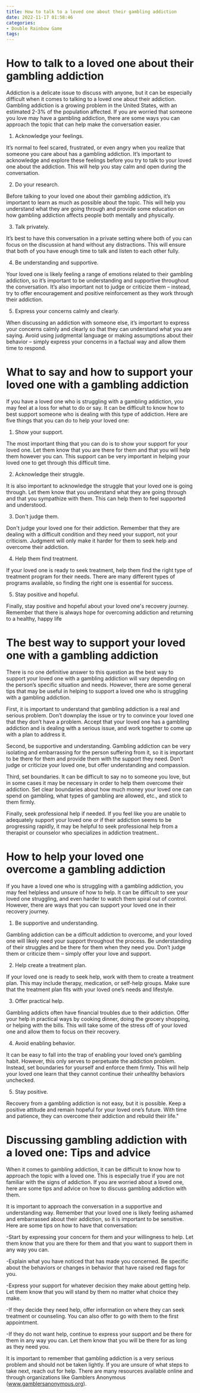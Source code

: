 ```yaml
---
title: How to talk to a loved one about their gambling addiction
date: 2022-11-17 01:58:46
categories:
- Double Rainbow Game
tags:
---
```



#  How to talk to a loved one about their gambling addiction

Addiction is a delicate issue to discuss with anyone, but it can be especially difficult when it comes to talking to a loved one about their addiction. Gambling addiction is a growing problem in the United States, with an estimated 2-3% of the population affected. If you are worried that someone you love may have a gambling addiction, there are some ways you can approach the topic that can help make the conversation easier.

1. Acknowledge your feelings.

It’s normal to feel scared, frustrated, or even angry when you realize that someone you care about has a gambling addiction. It’s important to acknowledge and explore these feelings before you try to talk to your loved one about the addiction. This will help you stay calm and open during the conversation.

2. Do your research.

Before talking to your loved one about their gambling addiction, it’s important to learn as much as possible about the topic. This will help you understand what they are going through and provide some education on how gambling addiction affects people both mentally and physically.

3. Talk privately.

It’s best to have this conversation in a private setting where both of you can focus on the discussion at hand without any distractions. This will ensure that both of you have enough time to talk and listen to each other fully.

4. Be understanding and supportive.

Your loved one is likely feeling a range of emotions related to their gambling addiction, so it’s important to be understanding and supportive throughout the conversation. It’s also important not to judge or criticize them – instead, try to offer encouragement and positive reinforcement as they work through their addiction.

5. Express your concerns calmly and clearly.

When discussing an addiction with someone else, it’s important to express your concerns calmly and clearly so that they can understand what you are saying. Avoid using judgmental language or making assumptions about their behavior – simply express your concerns in a factual way and allow them time to respond.

#  What to say and how to support your loved one with a gambling addiction

If you have a loved one who is struggling with a gambling addiction, you may feel at a loss for what to do or say. It can be difficult to know how to best support someone who is dealing with this type of addiction. Here are five things that you can do to help your loved one:

1. Show your support.

The most important thing that you can do is to show your support for your loved one. Let them know that you are there for them and that you will help them however you can. This support can be very important in helping your loved one to get through this difficult time.

2. Acknowledge their struggle.

It is also important to acknowledge the struggle that your loved one is going through. Let them know that you understand what they are going through and that you sympathize with them. This can help them to feel supported and understood.

3. Don't judge them.

Don't judge your loved one for their addiction. Remember that they are dealing with a difficult condition and they need your support, not your criticism. Judgment will only make it harder for them to seek help and overcome their addiction.

4. Help them find treatment.

If your loved one is ready to seek treatment, help them find the right type of treatment program for their needs. There are many different types of programs available, so finding the right one is essential for success.


5. Stay positive and hopeful.

Finally, stay positive and hopeful about your loved one's recovery journey. Remember that there is always hope for overcoming addiction and returning to a healthy, happy life

#  The best way to support your loved one with a gambling addiction

There is no one definitive answer to this question as the best way to support your loved one with a gambling addiction will vary depending on the person’s specific situation and needs. However, there are some general tips that may be useful in helping to support a loved one who is struggling with a gambling addiction.

First, it is important to understand that gambling addiction is a real and serious problem. Don’t downplay the issue or try to convince your loved one that they don’t have a problem. Accept that your loved one has a gambling addiction and is dealing with a serious issue, and work together to come up with a plan to address it.

Second, be supportive and understanding. Gambling addiction can be very isolating and embarrassing for the person suffering from it, so it is important to be there for them and provide them with the support they need. Don’t judge or criticize your loved one, but offer understanding and compassion.

Third, set boundaries. It can be difficult to say no to someone you love, but in some cases it may be necessary in order to help them overcome their addiction. Set clear boundaries about how much money your loved one can spend on gambling, what types of gambling are allowed, etc., and stick to them firmly.

Finally, seek professional help if needed. If you feel like you are unable to adequately support your loved one or if their addiction seems to be progressing rapidly, it may be helpful to seek professional help from a therapist or counselor who specializes in addiction treatment..

#  How to help your loved one overcome a gambling addiction

If you have a loved one who is struggling with a gambling addiction, you may feel helpless and unsure of how to help. It can be difficult to see your loved one struggling, and even harder to watch them spiral out of control. However, there are ways that you can support your loved one in their recovery journey.

1) Be supportive and understanding.

Gambling addiction can be a difficult addiction to overcome, and your loved one will likely need your support throughout the process. Be understanding of their struggles and be there for them when they need you. Don’t judge them or criticize them – simply offer your love and support.

2) Help create a treatment plan.

If your loved one is ready to seek help, work with them to create a treatment plan. This may include therapy, medication, or self-help groups. Make sure that the treatment plan fits with your loved one’s needs and lifestyle.

3) Offer practical help.

Gambling addicts often have financial troubles due to their addiction. Offer your help in practical ways by cooking dinner, doing the grocery shopping, or helping with the bills. This will take some of the stress off of your loved one and allow them to focus on their recovery.

4) Avoid enabling behavior.

It can be easy to fall into the trap of enabling your loved one’s gambling habit. However, this only serves to perpetuate the addiction problem. Instead, set boundaries for yourself and enforce them firmly. This will help your loved one learn that they cannot continue their unhealthy behaviors unchecked.

5) Stay positive.

Recovery from a gambling addiction is not easy, but it is possible. Keep a positive attitude and remain hopeful for your loved one’s future. With time and patience, they can overcome their addiction and rebuild their life."

#  Discussing gambling addiction with a loved one: Tips and advice

When it comes to gambling addiction, it can be difficult to know how to approach the topic with a loved one. This is especially true if you are not familiar with the signs of addiction. If you are worried about a loved one, here are some tips and advice on how to discuss gambling addiction with them.

It is important to approach the conversation in a supportive and understanding way. Remember that your loved one is likely feeling ashamed and embarrassed about their addiction, so it is important to be sensitive. Here are some tips on how to have that conversation:

-Start by expressing your concern for them and your willingness to help. Let them know that you are there for them and that you want to support them in any way you can.

-Explain what you have noticed that has made you concerned. Be specific about the behaviors or changes in behavior that have raised red flags for you.

-Express your support for whatever decision they make about getting help. Let them know that you will stand by them no matter what choice they make.

-If they decide they need help, offer information on where they can seek treatment or counseling. You can also offer to go with them to the first appointment.

-If they do not want help, continue to express your support and be there for them in any way you can. Let them know that you will be there for as long as they need you.

It is important to remember that gambling addiction is a very serious problem and should not be taken lightly. If you are unsure of what steps to take next, reach out for help. There are many resources available online and through organizations like Gamblers Anonymous (www.gamblersanonymous.org).